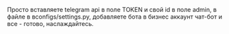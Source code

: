 Просто вставляете telegram api в поле TOKEN и свой id в поле admin, в файле в вconfigs/settings.py, добавляете бота в бизнес аккаунт чат-бот и все - готово, наслаждайтесь.
